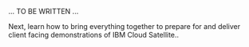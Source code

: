 ... TO BE WRITTEN ...

Next, learn how to bring everything together to prepare for and deliver client facing demonstrations of IBM Cloud Satellite..